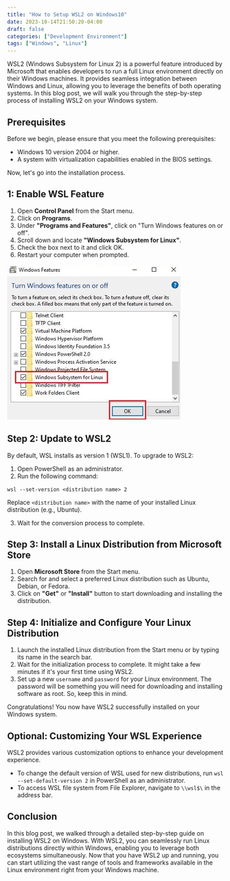 ```yaml
---
title: "How to Setup WSL2 on Windows10"
date: 2023-10-14T21:50:20-04:00
draft: false
categories: ["Development Environment"]
tags: ["Windows", "Linux"]
---
```


WSL2 (Windows Subsystem for Linux 2) is a powerful feature introduced by Microsoft that enables developers to run a full Linux environment directly on their Windows machines. It provides seamless integration between Windows and Linux, allowing you to leverage the benefits of both operating systems. In this blog post, we will walk you through the step-by-step process of installing WSL2 on your Windows system.
<!--more-->

## Prerequisites
Before we begin, please ensure that you meet the following prerequisites:
- Windows 10 version 2004 or higher.
- A system with virtualization capabilities enabled in the BIOS settings.

Now, let's go into the installation process.

## 1: Enable WSL Feature
1. Open **Control Panel** from the Start menu.
2. Click on **Programs**.
3. Under **"Programs and Features"**, click on "Turn Windows features on or off".
4. Scroll down and locate **"Windows Subsystem for Linux"**.
5. Check the box next to it and click OK.
6. Restart your computer when prompted.

![Turn Windows Features on or off](turn-windows-feature.JPG "Turn on Windows feature for WSL")

## Step 2: Update to WSL2
By default, WSL installs as version 1 (WSL1). To upgrade to WSL2:
1. Open PowerShell as an administrator.
2. Run the following command:

```powershell{lineNos=false}
wsl --set-version <distribution name> 2
```
Replace `<distribution name>` with the name of your installed Linux distribution (e.g., Ubuntu).

3. Wait for the conversion process to complete.

## Step 3: Install a Linux Distribution from Microsoft Store

1. Open **Microsoft Store** from the Start menu.
2. Search for and select a preferred Linux distribution such as Ubuntu, Debian, or Fedora.
3. Click on **"Get"** or **"Install"** button to start downloading and installing the distribution.

## Step 4: Initialize and Configure Your Linux Distribution
1. Launch the installed Linux distribution from the Start menu or by typing its name in the search bar.
2. Wait for the initialization process to complete. It might take a few minutes if it's your first time using WSL2.
3. Set up a new `username` and `password` for your Linux environment. The password will be something you will need for downloading and installing software as root. So, keep this in mind.

Congratulations! You now have WSL2 successfully installed on your Windows system.

## Optional: Customizing Your WSL Experience
WSL2 provides various customization options to enhance your development experience.
- To change the default version of WSL used for new distributions, run `wsl --set-default-version 2` in PowerShell as an administrator.
- To access WSL file system from File Explorer, navigate to `\\wsl$\` in the address bar.

## Conclusion
In this blog post, we walked through a detailed step-by-step guide on installing WSL2 on Windows. With WSL2, you can seamlessly run Linux distributions directly within Windows, enabling you to leverage both ecosystems simultaneously. Now that you have WSL2 up and running, you can start utilizing the vast range of tools and frameworks available in the Linux environment right from your Windows machine.